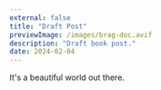 ```yaml
---
external: false
title: "Draft Post"
previewImage: /images/brag-doc.avif
description: "Draft book post."
date: 2024-02-04
---
```


It's a beautiful world out there.
